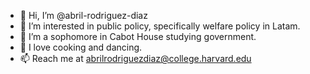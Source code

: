 - 👋 Hi, I’m @abril-rodriguez-diaz
- 👀 I’m interested in public policy, specifically welfare policy in Latam.
- 🌱 I’m a sophomore in Cabot House studying government.
- 💞️ I love cooking and dancing.
- 📫 Reach me at abrilrodriguezdiaz@college.harvard.edu

<!---
abril-rodriguez-diaz/abril-rodriguez-diaz is a ✨ special ✨ repository because its `README.md` (this file) appears on your GitHub profile.
You can click the Preview link to take a look at your changes.
--->
